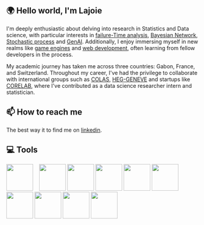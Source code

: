## 🌍 Hello world, I'm Lajoie

I'm deeply enthusiastic about delving into research in Statistics and Data science, with particular interests in [failure-Time analysis](https://fr.wikipedia.org/wiki/Loi_de_Weibull), [Bayesian Network](https://en.wikipedia.org/wiki/Bayesian_network), [Stochastic process](https://en.wikipedia.org/wiki/Stochastic_process) and [GenAI](https://en.wikipedia.org/wiki/Generative_artificial_intelligence).
Additionally, I enjoy immersing myself in new realms like [game engines](https://en.wikipedia.org/wiki/Video_game_development) and [web development](https://en.wikipedia.org/wiki/Web_development), often learning from fellow developers in the process.

My academic journey has taken me across three countries: Gabon, France, and Switzerland. 
Throughout my career, I've had the privilege to collaborate with international groups such as [COLAS](https://www.linkedin.com/company/colas/mycompany/), [HEG-GENEVE](https://www.linkedin.com/school/heg/)
and startups like [CORELAB](https://www.linkedin.com/company/co-re-laboratoire/), where I've contributed as a data science researcher intern and statistician.

## 📫 How to reach me

The best way it to find me on [linkedin](www.linkedin.com/in/lajoie-bengone-akou).

## 💻 Tools

[<img height="70" width="70" src="https://upload.wikimedia.org/wikipedia/commons/thumb/c/c3/Python-logo-notext.svg/1869px-Python-logo-notext.svg.png">](https://www.python.org/) &nbsp;&nbsp;
[<img height="70" width="70" src="https://upload.wikimedia.org/wikipedia/commons/thumb/1/1b/R_logo.svg/1280px-R_logo.svg.png">](https://www.r-studio.com/fr/)
[<img height="70" width="70" src="https://modern-ti.com/wp-content/uploads/2024/01/sql-database-generic.png">](https://sql.sh/)
[<img height="70" width="70" src="https://s3.us-east-1.amazonaws.com/accredible_temp_credential_images/16002836894132567677717491881160.png">](https://www.databricks.com/fr)
[<img height="70" width="70" src="https://cdn-icons-png.flaticon.com/512/25/25231.png">](https://github.com/)
[<img height="70" width="70" src="https://cdn-icons-png.flaticon.com/256/732/732212.png">](https://fr.wikipedia.org/wiki/Hypertext_Markup_Language)
[<img height="70" width="70" src="https://upload.wikimedia.org/wikipedia/commons/thumb/6/62/CSS3_logo.svg/800px-CSS3_logo.svg.png">](https://fr.wikipedia.org/wiki/Feuilles_de_style_en_cascade)
[<img height="70" width="70" src="https://upload.wikimedia.org/wikipedia/commons/thumb/9/99/Unofficial_JavaScript_logo_2.svg/1200px-Unofficial_JavaScript_logo_2.svg.png">](https://fr.wikipedia.org/wiki/JavaScript) 
[<img height="70" width="70" src="https://academy.qwerio.net/wp-content/uploads/2022/10/Microsoft-Azure.png">](https://azure.microsoft.com/)
[<img height="70" width="70" src="https://upload.wikimedia.org/wikipedia/commons/thumb/1/18/ISO_C%2B%2B_Logo.svg/1200px-ISO_C%2B%2B_Logo.svg.png">](https://cplusplus.com/) 

<br>

<br>
